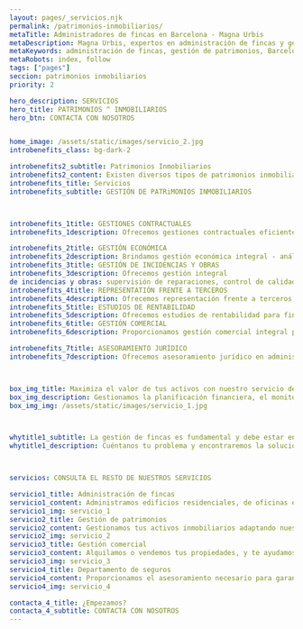 ```yaml
---
layout: pages/_servicios.njk
permalink: /patrimonios-inmobiliarios/
metaTitle: Administradores de fincas en Barcelona - Magna Urbis
metaDescription: Magna Urbis, expertos en administración de fincas y gestión de patrimonios en Barcelona con más de 100 años de experiencia.
metaKeywords: administración de fincas, gestión de patrimonios, Barcelona, inmobiliaria, alquiler de viviendas
metaRobots: index, follow
tags: ["pages"]
seccion: patrimonios inmobiliarios
priority: 2

hero_description: SERVICIOS
hero_title: PATRIMONIOS ^ INMOBILIARIOS
hero_btn: CONTACTA CON NOSOTROS


home_image: /assets/static/images/servicio_2.jpg
introbenefits_class: bg-dark-2

introbenefits2_subtitle: Patrimonios Inmobiliarios
introbenefits2_content: Existen diversos tipos de patrimonios inmobiliarios, que van desde el propietario que alquila un solo inmueble hasta individuos o grupos con una cartera amplia y variada de activos inmobiliarios. 
introbenefits_title: Servicios
introbenefits_subtitle: GESTIÓN DE PATRiMONIOS INMOBILIARIOS



introbenefits_1title: GESTIONES CONTRACTUALES
introbenefits_1description: Ofrecemos gestiones contractuales eficientes- redacción, revisión y seguimiento de contratos para garantizar acuerdos claros, seguros y en cumplimiento legal.

introbenefits_2title: GESTIÓN ECONÓMICA
introbenefits_2description: Brindamos gestión económica integral - análisis financiero, elaboración de presupuestos y optimización de recursos para mejorar la rentabilidad de tu negocio.
introbenefits_3title: GESTIÓN DE INCIDENCIAS Y OBRAS
introbenefits_3description: Ofrecemos gestión integral 
de incidencias y obras: supervisión de reparaciones, control de calidad y coordinación de proyectos para asegurar resultados óptimos.
introbenefits_4title: REPRESENTATIÓN FRENTE A TERCEROS
introbenefits_4description: Ofrecemos representación frente a terceros, gestionando negociaciones y relaciones con clientes, proveedores y entidades para proteger tus intereses y derechos.
introbenefits_5title: ESTUDIOS DE RENTABILIDAD
introbenefits_5description: Ofrecemos estudios de rentabilidad para fincas, analizando ingresos, gastos y potencial de inversión. Optimiza la gestión de tus propiedades con datos claros.
introbenefits_6title: GESTIÓN COMERCIAL
introbenefits_6description: Proporcionamos gestión comercial integral para fincas, optimizando alquileres y ventas. Aumenta la ocupación y maximiza tus ingresos con estrategias efectivas.

introbenefits_7title: ASESORAMIENTO JURÍDICO
introbenefits_7description: Ofrecemos asesoramiento jurídico en administración de fincas, garantizando el cumplimiento legal, resolución de conflictos y protección de tus derechos e intereses.



box_img_title: Maximiza el valor de tus activos con nuestro servicio de gestión de patrimonio.
box_img_description: Gestionamos la planificación financiera, el monitoreo del mercado y la administración de inversiones, asegurando que cada decisión genere rentabilidad.
box_img_img: /assets/static/images/servicio_1.jpg



whytitle1_subtitle: La gestión de fincas es fundamental y debe estar en manos de una empresa capacitada y confiable; por eso, ajustamos nuestros servicios a las necesidades específicas de tu Comunidad de Propietarios.
whytitle1_description: Cuéntanos tu problema y encontraremos la solución. 



servicios: CONSULTA EL RESTO DE NUESTROS SERVICIOS

servicio1_title: Administración de fincas
servicio1_content: Administramos edificios residenciales, de oficinas e industriales en Barcelona.
servicio1_img: servicio_1
servicio2_title: Gestión de patrimonios
servicio2_content: Gestionamos tus activos inmobiliarios adaptando nuestros servicios a tus necesidades.
servicio2_img: servicio_2
servicio3_title: Gestión comercial
servicio3_content: Alquilamos o vendemos tus propiedades, y te ayudamos a encontrar las que mejor se ajusten a tu perfil patrimonial.
servicio3_img: servicio_3
servicio4_title: Departamento de seguros
servicio4_content: Proporcionamos el asesoramiento necesario para garantizar la excelencia en el servicio.
servicio4_img: servicio_4

contacta_4_title: ¿Empezamos?
contacta_4_subtitle: CONTACTA CON NOSOTROS
---
```

